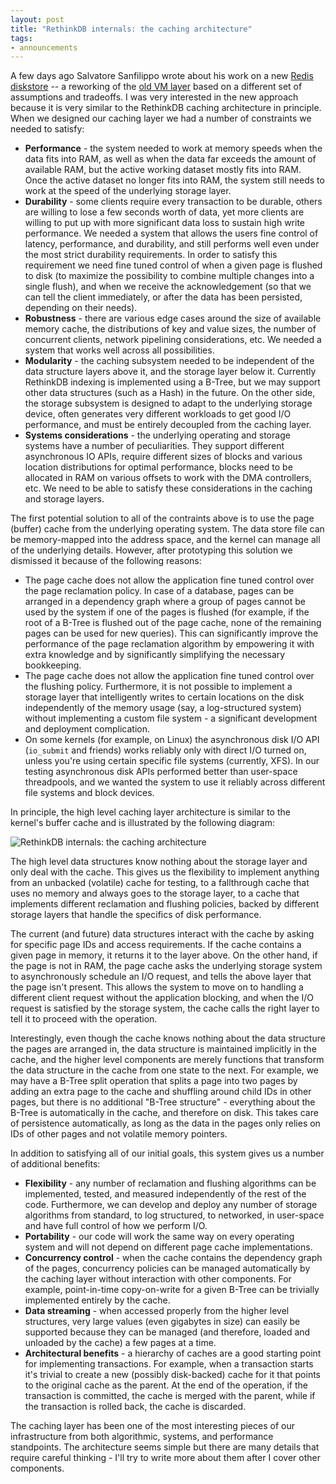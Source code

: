 ```yaml
---
layout: post
title: "RethinkDB internals: the caching architecture"
tags:
- announcements
--- 
```


A few days ago Salvatore Sanfilippo wrote about his work on a new [Redis
diskstore](http://groups.google.com/group/redis-db/browse_thread/thread/d444bc786689bde9)
-- a reworking of the [old VM layer](http://antirez.com/post/redis-virtual-memory-story.html)
based on a different set of assumptions and tradeoffs. I was very interested in
the new approach because it is very similar to the RethinkDB caching
architecture in principle. When we designed our caching layer we had a number
of constraints we needed to satisfy:

  * **Performance** - the system needed to work at memory speeds when the data
  	fits into RAM, as well as when the data far exceeds the amount of available
  	RAM, but the active working dataset mostly fits into RAM. Once the active
  	dataset no longer fits into RAM, the system still needs to work at the
  	speed of the underlying storage layer.
  * **Durability** - some clients require every transaction to be durable,
  	others are willing to lose a few seconds worth of data, yet more clients
  	are willing to put up with more significant data loss to sustain high write
  	performance. We needed a system that allows the users fine control of
  	latency, performance, and durability, and still performs well even under
  	the most strict durability requirements. In order to satisfy this
  	requirement we need fine tuned control of when a given page is flushed to
  	disk (to maximize the possibility to combine multiple changes into a single
  	flush), and when we receive the acknowledgement (so that we can tell the
  	client immediately, or after the data has been persisted, depending on
  	their needs).
  * **Robustness** - there are various edge cases around the size of available
  	memory cache, the distributions of key and value sizes, the number of
  	concurrent clients, network pipelining considerations, etc. We needed a
  	system that works well across all possibilities.
  * **Modularity** - the caching subsystem needed to be independent of the data
  	structure layers above it, and the storage layer below it. Currently
  	RethinkDB indexing is implemented using a B-Tree, but we may support other
  	data structures (such as a Hash) in the future. On the other side, the
  	storage subsystem is designed to adapt to the underlying storage device,
  	often generates very different workloads to get good I/O performance, and
  	must be entirely decoupled from the caching layer.
  * **Systems considerations** - the underlying operating and storage systems
  	have a number of peculiarities. They support different asynchronous IO
  	APIs, require different sizes of blocks and various location distributions
  	for optimal performance, blocks need to be allocated in RAM on various
  	offsets to work with the DMA controllers, etc. We need to be able to
  	satisfy these considerations in the caching and storage layers.

The first potential solution to all of the contraints above is to use the page
(buffer) cache from the underlying operating system. The data store file can
be memory-mapped into the address space, and the kernel can manage all of the
underlying details. However, after prototyping this solution we dismissed it
because of the following reasons:

  * The page cache does not allow the application fine tuned control over the
  	page reclamation policy. In case of a database, pages can be arranged in a
  	dependency graph where a group of pages cannot be used by the system if one
  	of the pages is flushed (for example, if the root of a B-Tree is flushed
  	out of the page cache, none of the remaining pages can be used for new
  	queries). This can significantly improve the performance of the page
  	reclamation algorithm by empowering it with extra knowledge and by
  	significantly simplifying the necessary bookkeeping.
  * The page cache does not allow the application fine tuned control over the
  	flushing policy. Furthermore, it is not possible to implement a storage
  	layer that intelligently writes to certain locations on the disk
  	independently of the memory usage (say, a log-structured system) without
  	implementing a custom file system - a significant development and
  	deployment complication.
  * On some kernels (for example, on Linux) the asynchronous disk I/O API
  	(`io_submit` and friends) works reliably only with direct I/O turned on,
  	unless you're using certain specific file systems (currently, XFS). In our
  	testing asynchronous disk APIs performed better than user-space
  	threadpools, and we wanted the system to use it reliably across different
  	file systems and block devices.

In principle, the high level caching layer architecture is similar to the
kernel's buffer cache and is illustrated by the following diagram:

![RethinkDB internals: the caching architecture](/assets/images/blog/2011-01-06-rethinkdb-internals-the-caching-architecture-1.png)

The high level data structures know nothing about the storage layer and only
deal with the cache. This gives us the flexibility to implement anything from
an unbacked (volatile) cache for testing, to a fallthrough cache that uses no
memory and always goes to the storage layer, to a cache that implements
different reclamation and flushing policies, backed by different storage
layers that handle the specifics of disk performance.

The current (and future) data structures interact with the cache by asking for
specific page IDs and access requirements. If the cache contains a given page
in memory, it returns it to the layer above. On the other hand, if the page is
not in RAM, the page cache asks the underlying storage system to
asynchronously schedule an I/O request, and tells the above layer that the
page isn't present. This allows the system to move on to handling a different
client request without the application blocking, and when the I/O request is
satisfied by the storage system, the cache calls the right layer to tell it to
proceed with the operation.

Interestingly, even though the cache knows nothing about the data structure
the pages are arranged in, the data structure is maintained implicitly in the
cache, and the higher level components are merely functions that transform the
data structure in the cache from one state to the next. For example, we may
have a B-Tree split operation that splits a page into two pages by adding an
extra page to the cache and shuffling around child IDs in other pages, but
there is no additional "B-Tree structure" - everything about the B-Tree is
automatically in the cache, and therefore on disk. This takes care of
persistence automatically, as long as the data in the pages only relies on IDs
of other pages and not volatile memory pointers.

In addition to satisfying all of our initial goals, this system gives us a
number of additional benefits:

  * **Flexibility** - any number of reclamation and flushing algorithms can be
  	implemented, tested, and measured independently of the rest of the code.
  	Furthermore, we can develop and deploy any number of storage algorithms
  	from standard, to log structured, to networked, in user-space and have full
  	control of how we perform I/O.
  * **Portability** - our code will work the same way on every operating system
  	and will not depend on different page cache implementations.
  * **Concurrency control** - when the cache contains the dependency graph of
  	the pages, concurrency policies can be managed automatically by the caching
  	layer without interaction with other components. For example, point-in-time
  	copy-on-write for a given B-Tree can be trivially implemented entirely by
  	the cache.
  * **Data streaming** - when accessed properly from the higher level
  	structures, very large values (even gigabytes in size) can easily be
  	supported because they can be managed (and therefore, loaded and unloaded
  	by the cache) a few pages at a time.
  * **Architectural benefits** - a hierarchy of caches are a good starting
  	point for implementing transactions. For example, when a transaction starts
  	it's trivial to create a new (possibly disk-backed) cache for it that
  	points to the original cache as the parent. At the end of the operation, if
  	the transaction is committed, the cache is merged with the parent, while if
  	the transaction is rolled back, the cache is discarded.

The caching layer has been one of the most interesting pieces of our
infrastructure from both algorithmic, systems, and performance standpoints.
The architecture seems simple but there are many details that require careful
thinking - I'll try to write more about them after I cover other components.
